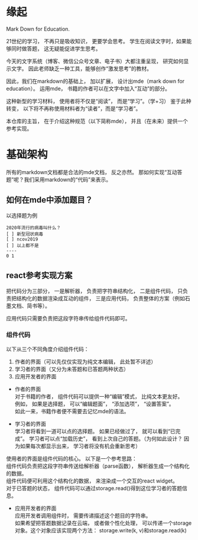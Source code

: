 # 缘起

Mark Down for Education.

21世纪的学习， 不再只是吸收知识， 更要学会思考。
学生在阅读文字时，如果能够同时做答题， 这无疑能促进学生思考。

今天的文字系统（博客、微信公众号文章、电子书）大都注重呈现， 研究如何显示文字。 因此老师缺乏一种工具，能够创作“激发思考”的教材。

因此，我们在markdown的基础上， 加以扩展， 设计出mde（mark down for education）。
运用mde， 书籍的作者可以在文字中加入“互动”的部分。

这种新型的学习材料， 使用者将不仅是“阅读”， 而是“学习”。（学+习）
鉴于此种转变， 以下将不再称使用材料者为“读者”，而是“学习者”。

本仓库的主旨， 在于介绍这种规范（以下简称mde）， 并且（在未来）提供一个参考实现。

# 基础架构

所有的markdown文档都是合法的mde文档， 反之亦然。
那如何实现“互动答题”呢？我们采用markdown的“代码”来表示。

## 如何在mde中添加题目？

以选择题为例

```mde: options
2020年流行的病毒叫什么？
[ ] 新型冠状病毒
[ ] ncov2019
[ ] 以上都不是
----
0 1
```

## react参考实现方案

把代码分为三部分， 一是解析器， 负责把字符串结构化， 二是组件代码， 只负责把结构化的数据渲染成互动的组件， 三是应用代码， 负责整体的方案（例如石墨文档、简书等）。

应用代码只需要负责把这段字符串传给组件代码即可。

### 组件代码

以下从三个不同角度介绍组件代码：  
1. 作者的界面（可以先仅仅实现为纯文本编辑， 此处暂不详述）
2. 学习者的界面（又分为未答题和已答题两种状态）
3. 应用开发者的界面

* 作者的界面  
对于书籍的作者， 组件代码可以提供一种“编辑”模式， 比纯文本更友好。  
例如， 如果是选择题， 可以“编辑题面”， “添加选项”， “设置答案”。  
如此一来，书籍作者便不需要去记忆mde的语法。

* 学习者的界面  
学习者将看到一道可以点的选择题。 如果已经做过了， 就可以看到“已完成”。 学习者可以点“加载历史”， 看到上次自己的答题。（为何如此设计？ 因为如果每次都显示出来， 学习者将没有机会重新思考）

使用者的界面是组件代码的核心。 以下是一个参考思路：  
组件代码负责把这段字符串传送给解析器（parse函数）， 解析器生成一个结构化的数据。  
组件代码便可利用这个结构化的数据， 来渲染成一个交互的react widget。   
对于已答题的状态， 组件代码可以通过storage.read()得到这位学习者的答题信息。

* 应用开发者的界面  
应用开发者调用组件时， 需要传递描述这个题目的字符串。  
如果希望把答题数据记录在云端， 或者做个性化处理， 可以传递一个storage对象。这个对象应该实现两个方法： storage.write(k, v)和storage.read(k)


